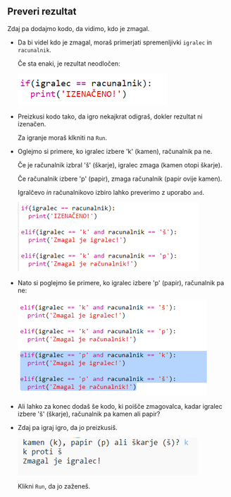 ## Preveri rezultat

Zdaj pa dodajmo kodo, da vidimo, kdo je zmagal.

+ Da bi videl kdo je zmagal, moraš primerjati spremenljivki `igralec` in `racunalnik`.
    
    Če sta enaki, je rezultat neodločen:
    
    ![posnetek zaslona](images/rps-draw.png)

+ Preizkusi kodo tako, da igro nekajkrat odigraš, dokler rezultat ni izenačen.
    
    Za igranje moraš klkniti na `Run`.

+ Oglejmo si primere, ko igralec izbere 'k' (kamen), računalnik pa ne.
    
    Če je računalnik izbral 'š' (škarje), igralec zmaga (kamen otopi škarje).
    
    Če računalnik izbere 'p' (papir), zmaga računalnik (papir ovije kamen).
    
    Igralčevo *in* računalnikovo izbiro lahko preverimo z uporabo `and`.
    
    ![screenshot](images/rps-player-rock.png)

+ Nato si poglejmo še primere, ko igralec izbere 'p' (papir), računalnik pa ne:
    
    ![screenshot](images/rps-player-paper.png)

+ Ali lahko za konec dodaš še kodo, ki poišče zmagovalca, kadar igralec izbere 'š' (škarje), računalnik pa kamen ali papir?

+ Zdaj pa igraj igro, da jo preizkusiš.
    
    ![screenshot](images/rps-play.png)
    
    Klikni `Run`, da jo zaženeš.